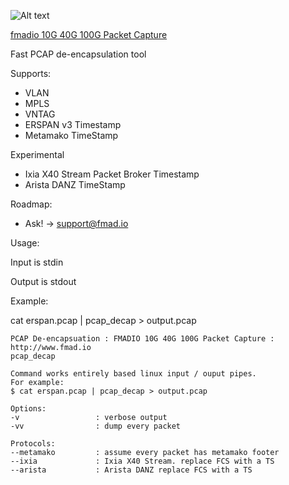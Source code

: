 ![Alt text](http://fmad.io/analytics/logo_decap.png "fmadio pcap de-encapsulation utility")

[fmadio 10G 40G 100G Packet Capture](https://fmad.io)

Fast PCAP de-encapsulation tool

Supports:
- VLAN
- MPLS 
- VNTAG 
- ERSPAN v3 Timestamp
- Metamako TimeStamp

Experimental
- Ixia X40 Stream Packet Broker Timestamp
- Arista DANZ TimeStamp

Roadmap:
- Ask! -> support@fmad.io

Usage:

Input is stdin

Output is stdout

Example:

cat erspan.pcap | pcap_decap > output.pcap

```
PCAP De-encapsuation : FMADIO 10G 40G 100G Packet Capture : http://www.fmad.io
pcap_decap

Command works entirely based linux input / ouput pipes.
For example:
$ cat erspan.pcap | pcap_decap > output.pcap

Options:
-v                 : verbose output
-vv                : dump every packet

Protocols:
--metamako         : assume every packet has metamako footer
--ixia             : Ixia X40 Stream. replace FCS with a TS
--arista           : Arista DANZ replace FCS with a TS

```
